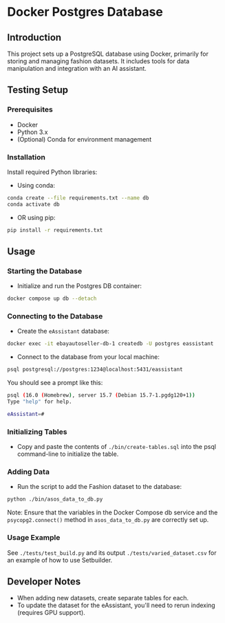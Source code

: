 # Docker Postgres Database

## Introduction
This project sets up a PostgreSQL database using Docker, primarily for storing and managing fashion datasets. It includes tools for data manipulation and integration with an AI assistant.

## Testing Setup

### Prerequisites
- Docker
- Python 3.x
- (Optional) Conda for environment management

### Installation

Install required Python libraries:
   
- Using conda:
```bash
conda create --file requirements.txt --name db
conda activate db
```

- OR using pip:
```bash
pip install -r requirements.txt
```

## Usage

### Starting the Database
- Initialize and run the Postgres DB container:
```bash
docker compose up db --detach
```

### Connecting to the Database
- Create the `eAssistant` database:
```bash
docker exec -it ebayautoseller-db-1 createdb -U postgres eassistant
```

- Connect to the database from your local machine:
```bash
psql postgresql://postgres:1234@localhost:5431/eassistant
```

You should see a prompt like this:
```bash
psql (16.0 (Homebrew), server 15.7 (Debian 15.7-1.pgdg120+1))
Type "help" for help.

eAssistant=#
```

### Initializing Tables
- Copy and paste the contents of `./bin/create-tables.sql` into the psql command-line to initialize the table.

### Adding Data
- Run the script to add the Fashion dataset to the database:
```bash
python ./bin/asos_data_to_db.py
```

Note: Ensure that the variables in the Docker Compose db service and the `psycopg2.connect()` method in `asos_data_to_db.py` are correctly set up.

### Usage Example
See `./tests/test_build.py` and its output `./tests/varied_dataset.csv` for an example of how to use Setbuilder.

## Developer Notes
- When adding new datasets, create separate tables for each.
- To update the dataset for the eAssistant, you'll need to rerun indexing (requires GPU support).